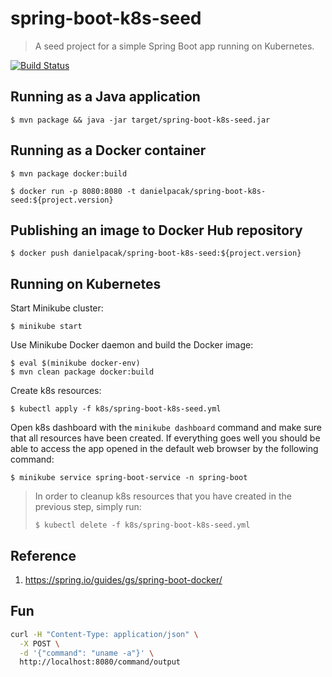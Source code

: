 # spring-boot-k8s-seed

> A seed project for a simple Spring Boot app running on Kubernetes.

[![Build Status](https://travis-ci.org/SOFTWARE-CLINIC/spring-boot-k8s-seed.svg?branch=master)](https://travis-ci.org/SOFTWARE-CLINIC/spring-boot-k8s-seed)

## Running as a Java application

```
$ mvn package && java -jar target/spring-boot-k8s-seed.jar
```

## Running as a Docker container

```
$ mvn package docker:build
```

```
$ docker run -p 8080:8080 -t danielpacak/spring-boot-k8s-seed:${project.version}
```

## Publishing an image to Docker Hub repository

```
$ docker push danielpacak/spring-boot-k8s-seed:${project.version}
```

## Running on Kubernetes

Start Minikube cluster:

```
$ minikube start
```

Use Minikube Docker daemon and build the Docker image:

```
$ eval $(minikube docker-env)
$ mvn clean package docker:build
```

Create k8s resources:

```
$ kubectl apply -f k8s/spring-boot-k8s-seed.yml
```

Open k8s dashboard with the `minikube dashboard` command and make sure that all resources have been created.
If everything goes well you should be able to access the app opened in the default web browser
by the following command:

```
$ minikube service spring-boot-service -n spring-boot
```

> In order to cleanup k8s resources that you have created in the previous step, simply run:
> ```
> $ kubectl delete -f k8s/spring-boot-k8s-seed.yml
> ```

## Reference

1. https://spring.io/guides/gs/spring-boot-docker/

## Fun

```sh
curl -H "Content-Type: application/json" \
  -X POST \
  -d '{"command": "uname -a"}' \
  http://localhost:8080/command/output
```
